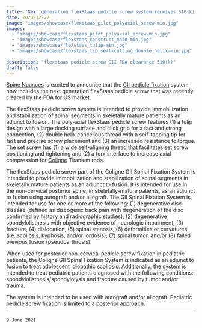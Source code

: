 ```yaml
---
title: "Next generation flexStaas pedicle screw system receives 510(k) clearance"
date: 2020-12-27
image: "images/showcase/flexstaas_pilot_polyaxial_screw-min.jpg"
images: 
  - "images/showcase/flexstaas_pilot_polyaxial_screw-min.jpg"
  - "images/showcase/flexstaas_construct_main-min.jpg"
  - "images/showcase/flexstaas_tulip-min.jpg"
  - "images/showcase/flexstaas_tip_self-cutting_double_helix-min.jpg"
  
description: "flexstaas pedicle screw GII FDA clearance 510(k)"
draft: false
---
```


[Spine Nuances](https://spinenuances.com/) is excited to announce that the [GII pedicle fixation](https://spinenuances.com/products/GII_pedicle_fixation) system now includes 
the next generation flexStaas pedicle screw that was recently cleared by the FDA for US market.

The flexStaas pedicle screw system is intended to provide immobilization and stabilization of spinal segments in skeletally mature patients as an adjunct to fusion. 
The poly-axial flexStaas pedicle screw features (1) a tulip design with a large docking surface and click grip for a fast and strong connection, 
(2) double helix cancellous thread with a self-tapping tip for fast and precise screw placement and (3) an increased resistance to torque. 
The set screw has (1) a wide self-aligning thread that facilitates set screw positioning and tightening and 
(2) a torx interface to increase axial compression for [Coligne](http://www.coligne.com/international/home.html) Titanium rods.

<!--more-->

The flexStaas pedicle screw part of the Coligne GII Spinal Fixation System is intended to provide immobilization and stabilization of spinal segments in skeletally mature patients as an adjunct to fusion. 
It is intended for use in the non-cervical posterior spine, in skeletally-mature patients, as an adjunct to fusion using autograft and/or allograft. 
The GII Spinal Fixation System is intended for use for one or more of the following: 
(1) degenerative disc disease (defined as discogenic back pain with degeneration of the disc confirmed by history and radiographic studies), 
(2) degenerative spondylolisthesis with objective evidence of neurologic impairment, (3) fracture, (4) dislocation, (5) spinal stenosis, 
(6) deformities or curvatures (i.e. scoliosis, kyphosis, and/or lordosis), (7) spinal tumor, and/or (8) failed previous fusion (pseudoarthrosis). 

When used for posterior non-cervical pedicle screw fixation in pediatric patients, the Coligne GII Spinal Fixation System is indicated as an adjunct to fusion to treat adolescent idiopathic scoliosis. 
Additionally, the system is intended to treat pediatric patients diagnosed with the following conditions: spondylolisthesis/spondylolysis and fracture caused by tumor and/or trauma. 

The system is intended to be used with autograft and/or allograft. Pediatric pedicle screw fixation is limited to a posterior approach. 

---

`9 June 2021`
